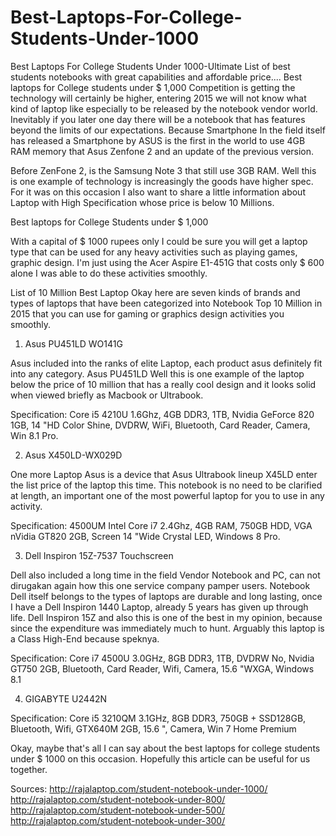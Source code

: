 # Best-Laptops-For-College-Students-Under-1000
Best Laptops For College Students Under 1000-Ultimate List of best students notebooks with great capabilities and affordable price....
Best laptops for College students under $ 1,000
Competition is getting the technology will certainly be higher, entering 2015 we will not know what kind of laptop like especially to be released by the notebook vendor world. Inevitably if you later one day there will be a notebook that has features beyond the limits of our expectations. Because Smartphone In the field itself has released a Smartphone by ASUS is the first in the world to use 4GB RAM memory that Asus Zenfone 2 and an update of the previous version.

Before ZenFone 2, is the Samsung Note 3 that still use 3GB RAM. Well this is one example of technology is increasingly the goods have higher spec. For it was on this occasion I also want to share a little information about Laptop with High Specification whose price is below 10 Millions.

Best laptops for College Students under $ 1,000

With a capital of $ 1000 rupees only I could be sure you will get a laptop type that can be used for any heavy activities such as playing games, graphic design. I'm just using the Acer Aspire E1-451G that costs only $ 600 alone I was able to do these activities smoothly.

List of 10 Million Best Laptop
Okay here are seven kinds of brands and types of laptops that have been categorized into Notebook Top 10 Million in 2015 that you can use for gaming or graphics design activities you smoothly.

1. Asus PU451LD WO141G


Asus included into the ranks of elite Laptop, each product asus definitely fit into any category. Asus PU451LD Well this is one example of the laptop below the price of 10 million that has a really cool design and it looks solid when viewed briefly as Macbook or Ultrabook.

Specification:
 Core i5 4210U 1.6Ghz, 4GB DDR3, 1TB, Nvidia GeForce 820 1GB, 14 "HD Color Shine, DVDRW, WiFi, Bluetooth, Card Reader, Camera, Win 8.1 Pro.


2. Asus X450LD-WX029D


One more Laptop Asus is a device that Asus Ultrabook lineup X45LD enter the list price of the laptop this time. This notebook is no need to be clarified at length, an important one of the most powerful laptop for you to use in any activity.

Specification:
 4500UM Intel Core i7 2.4Ghz, 4GB RAM, 750GB HDD, VGA nVidia GT820 2GB, Screen 14 "Wide Crystal LED, Windows 8 Pro.


3. Dell Inspiron 15Z-7537 Touchscreen


Dell also included a long time in the field Vendor Notebook and PC, can not dirugakan again how this one service company pamper users. Notebook Dell itself belongs to the types of laptops are durable and long lasting, once I have a Dell Inspiron 1440 Laptop, already 5 years has given up through life. Dell Inspiron 15Z and also this is one of the best in my opinion, because since the expenditure was immediately much to hunt. Arguably this laptop is a Class High-End because speknya.

 Specification:
 Core i7 4500U 3.0GHz, 8GB DDR3, 1TB, DVDRW No, Nvidia GT750 2GB, Bluetooth, Card Reader, Wifi, Camera, 15.6 "WXGA, Windows 8.1


4. GIGABYTE U2442N


Specification:
Core i5 3210QM 3.1GHz, 8GB DDR3, 750GB + SSD128GB, Bluetooth, Wifi, GTX640M 2GB, 15.6 ", Camera, Win 7 Home Premium



Okay, maybe that's all I can say about the best laptops for college students under $ 1000 on this occasion. Hopefully this article can be useful for us together.

Sources:
http://rajalaptop.com/student-notebook-under-1000/
http://rajalaptop.com/student-notebook-under-800/
http://rajalaptop.com/student-notebook-under-500/
http://rajalaptop.com/student-notebook-under-300/
